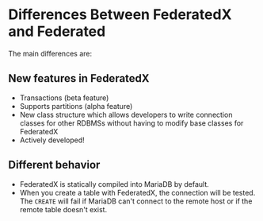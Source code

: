 # Differences Between FederatedX and Federated

The main differences are:

## New features in FederatedX

- Transactions (beta feature)
- Supports partitions (alpha feature)
- New class structure which allows developers to write connection classes for other RDBMSs without having to modify base classes for FederatedX
- Actively developed!

## Different behavior

- FederatedX is statically compiled into MariaDB by default.
- When you create a table with FederatedX, the connection will be tested. The `CREATE` will fail if MariaDB can't connect to the remote host or if the remote table doesn't exist.